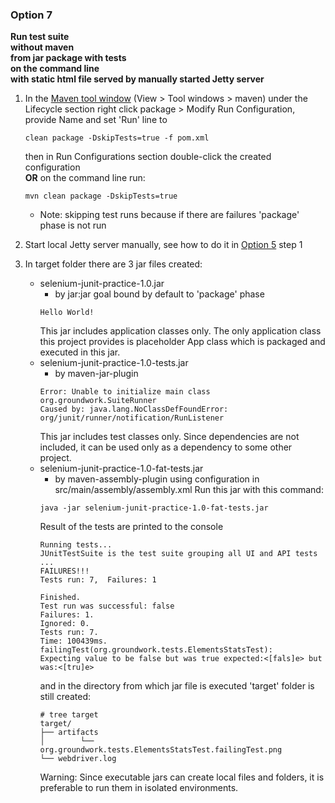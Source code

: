 ### Option 7
**Run test suite<br>
without maven<br>
from jar package with tests<br>
on the command line<br>
with static html file served by manually started Jetty server**

1. In the [Maven tool window](https://www.jetbrains.com/help/idea/work-with-tests-in-maven.html) (View > Tool windows > maven) under the Lifecycle section right click package > Modify Run Configuration, provide Name and set 'Run' line to
   ```
   clean package -DskipTests=true -f pom.xml
   ```
   then in Run Configurations section double-click the created configuration  
   **OR** on the command line run:
   ```
   mvn clean package -DskipTests=true
   ```
   - Note: skipping test runs because if there are failures 'package' phase is not run

2. Start local Jetty server manually, see how to do it in [Option 5](option5.md) step 1

3. In target folder there are 3 jar files created:
    - selenium-junit-practice-1.0.jar
        - by jar:jar goal bound by default to 'package' phase
      ```
      Hello World!
      ```
      This jar includes application classes only. The only application class this project provides is placeholder App class which is packaged and executed in this jar.
    - selenium-junit-practice-1.0-tests.jar
        - by maven-jar-plugin
      ```
      Error: Unable to initialize main class org.groundwork.SuiteRunner
      Caused by: java.lang.NoClassDefFoundError: org/junit/runner/notification/RunListener
      ```
      This jar includes test classes only. Since dependencies are not included, it can be used only as a dependency to some other project.
    - selenium-junit-practice-1.0-fat-tests.jar
        - by maven-assembly-plugin using configuration in src/main/assembly/assembly.xml
          Run this jar with this command:
      ```
      java -jar selenium-junit-practice-1.0-fat-tests.jar
      ```
      Result of the tests are printed to the console
      ```
      Running tests...
      JUnitTestSuite is the test suite grouping all UI and API tests
      ...
      FAILURES!!!
      Tests run: 7,  Failures: 1
      
      Finished.
      Test run was successful: false
      Failures: 1.
      Ignored: 0.
      Tests run: 7.
      Time: 100439ms.
      failingTest(org.groundwork.tests.ElementsStatsTest):
      Expecting value to be false but was true expected:<[fals]e> but was:<[tru]e>
      ```
      and in the directory from which jar file is executed 'target' folder is still created:
      ```
      # tree target
      target/
      ├── artifacts
      │        └── org.groundwork.tests.ElementsStatsTest.failingTest.png
      └── webdriver.log
      ```
      Warning: Since executable jars can create local files and folders, it is preferable to run them in isolated environments.
